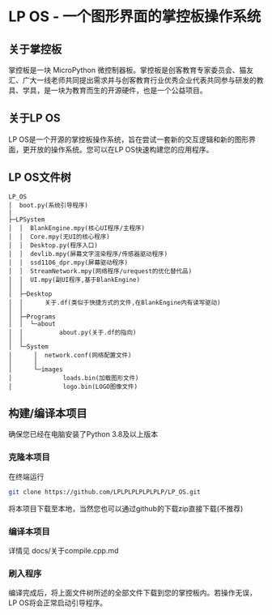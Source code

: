# LP OS - 一个图形界面的掌控板操作系统

## 关于掌控板
掌控板是一块 MicroPython 微控制器板。掌控板是创客教育专家委员会、猫友汇、广大一线老师共同提出需求并与创客教育行业优秀企业代表共同参与研发的教具、学具，是一块为教育而生的开源硬件，也是一个公益项目。

## 关于LP OS
LP OS是一个开源的掌控板操作系统，旨在尝试一套新的交互逻辑和新的图形界面，更开放的操作系统。您可以在LP OS快速构建您的应用程序。

## LP OS文件树
```
LP_OS
│  boot.py(系统引导程序)
|
├─LPSystem
│  │  BlankEngine.mpy(核心UI程序/主程序)
│  │  Core.mpy(无UI的核心程序)
│  │  Desktop.py(程序入口)
│  │  devlib.mpy(屏幕文字渲染程序/传感器驱动程序)
│  │  ssd1106_dpr.mpy(屏幕驱动程序)
│  │  StreamNetwork.mpy(网络程序/urequest的优化替代品)
│  │  UI.mpy(副UI程序,基于BlankEngine)
│  │
│  ├─Desktop
│  │      关于.df(类似于快捷方式的文件,在BlankEngine内有读写驱动)
│  │
│  ├─Programs
│  │  └─about
│  │          about.py(关于.df的指向)
│  │
│  └─System
│      │  network.conf(网络配置文件)
│      │
│      └─images
│              loads.bin(加载图形文件)
│              logo.bin(LOGO图像文件)
```
## 构建/编译本项目

确保您已经在电脑安装了Python 3.8及以上版本

### 克隆本项目

在终端运行
```bash
git clone https://github.com/LPLPLPLPLPLPLP/LP_OS.git
```
将本项目下载至本地，当然您也可以通过github的下载zip直接下载(不推荐)

### 编译本项目

详情见 docs/关于compile.cpp.md

### 刷入程序

编译完成后，将上面文件树所述的全部文件下载到您的掌控板内。若操作无误，LP OS将会正常启动引导程序。
